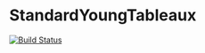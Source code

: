 # StandardYoungTableaux

[![Build Status](https://github.com/stla/StandardYoungTableaux.jl/workflows/CI/badge.svg)](https://github.com/stla/StandardYoungTableaux.jl/actions)
